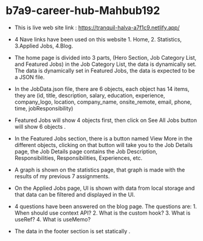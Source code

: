 # b7a9-career-hub-Mahbub192

- This is live web site link : https://tranquil-halva-a7f1c9.netlify.app/

- 4 Nave links have been used on this website 1. Home, 2. Statistics, 3.Applied Jobs, 4.Blog.

- The home page is divided into 3 parts, (Hero Section, Job Category List, and Featured Jobs) in the Job Category List, the data is dynamically set. The data is dynamically set in Featured Jobs, the data is expected to be a JSON file.

- In the JobData.json file, there are 6 objects, each object has 14 items, they are (id, title, description, salary, education, experience, company_logo, location, company_name, onsite_remote, email, phone, time, jobResponsibility)

- Featured Jobs will show 4 objects first, then click on See All Jobs button will show 6 objects .

* In the Featured Jobs section, there is a button named View More in the different objects, clicking on that button will take you to the Job Details page, the Job Details page contains the Job Description, Responsibilities, Responsibilities, Experiences, etc.

- A graph is shown on the statistics page, that graph is made with the results of my previous 7 assignments.

- On the Applied Jobs page, UI is shown with data from local storage and that data can be filtered and displayed in the UI.

- 4 questions have been answered on the blog page.
  The questions are: 1. When should use context API? 2. What is the custom hook? 3. What is useRef? 4. What is useMemo?

* The data in the footer section is set statically .
